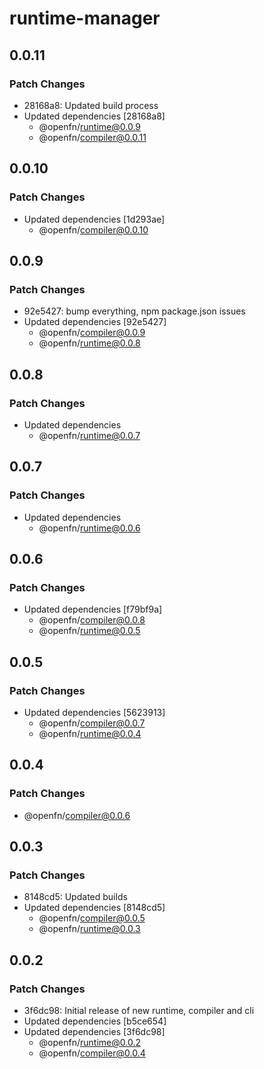 # runtime-manager

## 0.0.11

### Patch Changes

- 28168a8: Updated build process
- Updated dependencies [28168a8]
  - @openfn/runtime@0.0.9
  - @openfn/compiler@0.0.11

## 0.0.10

### Patch Changes

- Updated dependencies [1d293ae]
  - @openfn/compiler@0.0.10

## 0.0.9

### Patch Changes

- 92e5427: bump everything, npm package.json issues
- Updated dependencies [92e5427]
  - @openfn/compiler@0.0.9
  - @openfn/runtime@0.0.8

## 0.0.8

### Patch Changes

- Updated dependencies
  - @openfn/runtime@0.0.7

## 0.0.7

### Patch Changes

- Updated dependencies
  - @openfn/runtime@0.0.6

## 0.0.6

### Patch Changes

- Updated dependencies [f79bf9a]
  - @openfn/compiler@0.0.8
  - @openfn/runtime@0.0.5

## 0.0.5

### Patch Changes

- Updated dependencies [5623913]
  - @openfn/compiler@0.0.7
  - @openfn/runtime@0.0.4

## 0.0.4

### Patch Changes

- @openfn/compiler@0.0.6

## 0.0.3

### Patch Changes

- 8148cd5: Updated builds
- Updated dependencies [8148cd5]
  - @openfn/compiler@0.0.5
  - @openfn/runtime@0.0.3

## 0.0.2

### Patch Changes

- 3f6dc98: Initial release of new runtime, compiler and cli
- Updated dependencies [b5ce654]
- Updated dependencies [3f6dc98]
  - @openfn/runtime@0.0.2
  - @openfn/compiler@0.0.4
